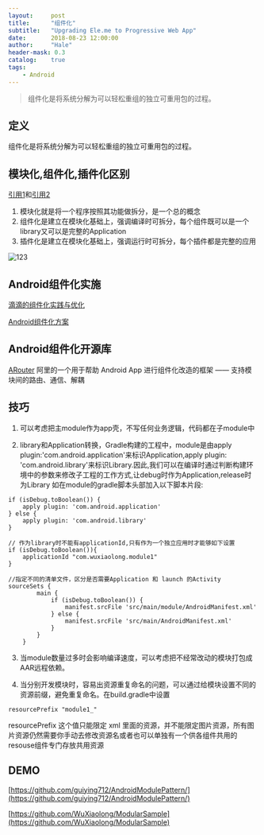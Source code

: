 ```yaml
---
layout:     post
title:      "组件化"
subtitle:   "Upgrading Ele.me to Progressive Web App"
date:       2018-08-23 12:00:00
author:     "Hale"
header-mask: 0.3
catalog:    true
tags:
    - Android
---
```



> 组件化是将系统分解为可以轻松重组的独立可重用包的过程。


## 定义
组件化是将系统分解为可以轻松重组的独立可重用包的过程。 


## 模块化,组件化,插件化区别

[引用1][1]和[引用2][2]  
1. 模块化就是将一个程序按照其功能做拆分，是一个总的概念  
2. 组件化是建立在模块化基础上，强调编译时可拆分，每个组件既可以是一个library又可以是完整的Application  
3. 插件化是建立在模块化基础上，强调运行时可拆分，每个插件都是完整的应用  

![123](https://upload-images.jianshu.io/upload_images/6650461-c64f921882f379ac.png?imageMogr2/auto-orient/strip%7CimageView2/2/w/700/format/webp)

## Android组件化实施

[滴滴的组件化实践与优化](http://www.infoq.com/cn/articles/xiaojukeji-component-practice-and-optimization)

[Android组件化方案](https://blog.csdn.net/guiying712/article/details/55213884)

## Android组件化开源库
[ARouter](https://github.com/alibaba/ARouter)
阿里的一个用于帮助 Android App 进行组件化改造的框架 —— 支持模块间的路由、通信、解耦

## 技巧  
1. 可以考虑把主module作为app壳，不写任何业务逻辑，代码都在子module中  


2. library和Application转换，Gradle构建的工程中，module是由apply plugin:'com.android.application'来标识Application,apply plugin: 'com.android.library'来标识Library.因此,我们可以在编译时通过判断构建环境中的参数来修改子工程的工作方式,让debug时作为Application,release时为Library
如在module的gradle脚本头部加入以下脚本片段:  

```
if (isDebug.toBoolean()) {
    apply plugin: 'com.android.application'
} else {
    apply plugin: 'com.android.library'
}
```

```
// 作为library时不能有applicationId,只有作为一个独立应用时才能够如下设置
if (isDebug.toBoolean()){
    applicationId "com.wuxiaolong.module1"
}
```
```
//指定不同的清单文件，区分是否需要Application 和 launch 的Activity
sourceSets {
        main {
            if (isDebug.toBoolean()) {
                manifest.srcFile 'src/main/module/AndroidManifest.xml'
            } else {
                manifest.srcFile 'src/main/AndroidManifest.xml'
            }
        }
    }
```
  
3. 当module数量过多时会影响编译速度，可以考虑把不经常改动的模块打包成AAR远程依赖。
  
4. 当分别开发模块时，容易出资源重复命名的问题，可以通过给模块设置不同的资源前缀，避免重复命名。在build.gradle中设置  
```
resourcePrefix "module1_"
```
resourcePrefix 这个值只能限定 xml 里面的资源，并不能限定图片资源，所有图片资源仍然需要你手动去修改资源名或者也可以单独有一个供各组件共用的resouse组件专门存放共用资源

## DEMO
[https://github.com/guiying712/AndroidModulePattern/](https://github.com/guiying712/AndroidModulePattern/)  

[https://github.com/WuXiaolong/ModularSample](https://github.com/WuXiaolong/ModularSample)



[1]: https://blog.csdn.net/fepengwang/article/details/80533301
[2]: https://blog.csdn.net/dd864140130/article/details/53645290
